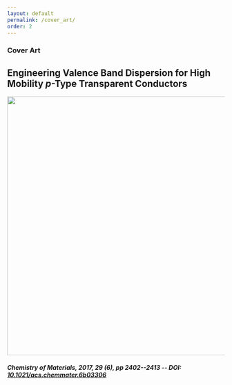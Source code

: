 ```yaml
---
layout: default
permalink: /cover_art/
order: 2
---
```

### Cover Art

## Engineering Valence Band Dispersion for High Mobility *p*-Type Transparent Conductors 
<center><img src="{{ site.baseurl }}/assets/cacup-cover.jpg"  height="600" /></center>

##### *Chemistry of Materials, **2017**, 29 (6), pp 2402--2413* -- DOI: [10.1021/acs.chemmater.6b03306](https://pubs.acs.org/doi/full/10.1021/acs.chemmater.6b03306)



